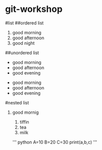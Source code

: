 # git-workshop
#list
##ordered list
1. good morning
2. good afternoon
3. good night

##unordered list
- good morning
- good afternoon
- good evening

* good morning
* good afternoon
* good evening

#nested list
1. good mornig
   1. tiffin
   2. tea
   3. milk
   
   ''' python
       A=10
       B=20
       C=30
       print(a,b,c)
   '''

